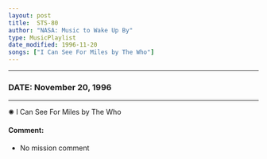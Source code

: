 ```yaml
---
layout: post
title:  STS-80
author: "NASA: Music to Wake Up By"
type: MusicPlaylist
date_modified: 1996-11-20
songs: ["I Can See For Miles by The Who"]
---
```


----
### DATE: November 20, 1996
----
✺ I Can See For Miles by The Who

#### Comment:
* No mission comment



<br/>
<center>
	<a target="_blank"
	   href="https://twitter.com/intent/tweet?hashtags=Space,NASA,Playlist,NASAWakeupCalls,SpaceProgram&text={{ page.author}}, '{{ page.songs.first }}' {{ page.title }}, {{ page.date | date: '%B %d, %Y' }}. {{ site.url }}{{ page.url }}&via=nasawakeupcalls"><i class="fab fa-twitter" alt="Tweet this page" style="font-size: 1.3em;"></i></a>
	&nbsp; 	<i class="fas fa-user-astronaut" style="font-size: 1.5em;"></i> &nbsp;
    <a type="amzn" search="'I Can See For Miles by The Who'" category="popular music">
    <i class="fab fa-amazon" style="font-size: 1.3em;"></i></a>
</center>
